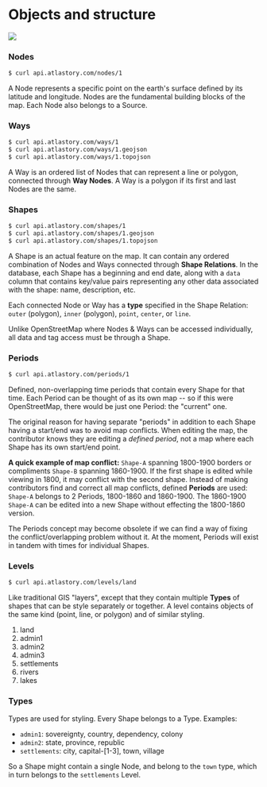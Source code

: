 # Objects and structure

![](//images/structure.jpg?raw=true)

### Nodes

```sh
$ curl api.atlastory.com/nodes/1
```

A Node represents a specific point on the earth's surface defined by its latitude and longitude. Nodes are the fundamental building blocks of the map. Each Node also belongs to a Source.

### Ways

```sh
$ curl api.atlastory.com/ways/1
$ curl api.atlastory.com/ways/1.geojson
$ curl api.atlastory.com/ways/1.topojson
```

A Way is an ordered list of Nodes that can represent a line or polygon, connected through **Way Nodes**. A Way is a polygon if its first and last Nodes are the same. 

### Shapes

```sh
$ curl api.atlastory.com/shapes/1
$ curl api.atlastory.com/shapes/1.geojson
$ curl api.atlastory.com/shapes/1.topojson
```

A Shape is an actual feature on the map. It can contain any ordered combination of Nodes and Ways connected through **Shape Relations**. In the database, each Shape has a beginning and end date, along with a `data` column that contains key/value pairs representing any other data associated with the shape: name, description, etc.

Each connected Node or Way has a **type** specified in the Shape Relation: `outer` (polygon), `inner` (polygon), `point`, `center`, or `line`.

Unlike OpenStreetMap where Nodes & Ways can be accessed individually, all data and tag access must be through a Shape. 

### Periods

```sh
$ curl api.atlastory.com/periods/1
```

Defined, non-overlapping time periods that contain every Shape for that time. Each Period can be thought of as its own map -- so if this were OpenStreetMap, there would be just one Period: the "current" one.

The original reason for having separate "periods" in addition to each Shape having a start/end was to avoid map conflicts. When editing the map, the contributor knows they are editing a *defined period*, not a map where each Shape has its own start/end point.

**A quick example of map conflict:** `Shape-A` spanning 1800-1900 borders or compliments `Shape-B` spanning 1860-1900. If the first shape is edited while viewing in 1800, it may conflict with the second shape. Instead of making contributors find and correct all map conflicts, defined **Periods** are used: `Shape-A` belongs to 2 Periods, 1800-1860 and 1860-1900. The 1860-1900 `Shape-A` can be edited into a new Shape without effecting the 1800-1860 version.

The Periods concept may become obsolete if we can find a way of fixing the conflict/overlapping problem without it. At the moment, Periods will exist in tandem with times for individual Shapes.

### Levels

```sh
$ curl api.atlastory.com/levels/land
```

Like traditional GIS "layers", except that they contain multiple **Types** of shapes that can be style separately or together. A level contains objects of the same kind (point, line, or polygon) and of similar styling.

1. land
2. admin1
3. admin2
4. admin3
5. settlements
6. rivers
7. lakes

### Types
Types are used for styling. Every Shape belongs to a Type. Examples:

* `admin1`: sovereignty, country, dependency, colony
* `admin2`: state, province, republic
* `settlements`: city, capital-[1-3], town, village

So a Shape might contain a single Node, and belong to the `town` type, which in turn belongs to the `settlements` Level.
